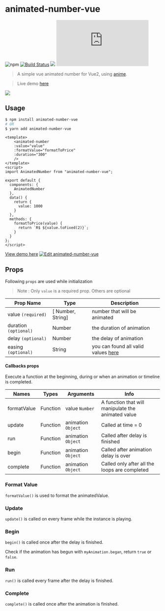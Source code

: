 # animated-number-vue 

![npm](https://img.shields.io/npm/dt/animated-number-vue.svg) [![Build Status](https://travis-ci.org/Leocardoso94/animated-number-vue.svg?branch=master)](https://travis-ci.org/Leocardoso94/animated-number-vue)  [![](https://data.jsdelivr.com/v1/package/npm/animated-number-vue/badge)](https://www.jsdelivr.com/package/npm/animated-number-vue) ![](http://img.badgesize.io/leocardoso94/animated-number-vue/master/dist/AnimatedNumber.umd.min.js)

>A simple vue animated number for Vue2, using [anime](https://github.com/juliangarnier/anime). 

>Live demo [here](https://codesandbox.io/s/v68x95mo30)

![](https://media.giphy.com/media/iMQAMgUSFrh7X2xBCZ/giphy.gif)

## Usage

```bash
$ npm install animated-number-vue
# OR
$ yarn add animated-number-vue
```

````vue
<template>
    <animated-number 
    :value="value" 
    :formatValue="formatToPrice" 
    :duration="300"
    />
</template>
<script>
import AnimatedNumber from "animated-number-vue";

export default {
  components: {
    AnimatedNumber
  },
  data() {
    return {
      value: 1000
    }
  },
  methods: {
    formatToPrice(value) {
      return `R$ ${value.toFixed(2)}`;
    }
  }
};
</script>
````
[View demo here](https://codesandbox.io/s/v68x95mo30)
[![Edit animated-number-vue](https://codesandbox.io/static/img/play-codesandbox.svg)](https://codesandbox.io/s/v68x95mo30)


## Props
Following `props` are used while initialization
> Note : Only `value` is a required prop. Others are optional

| Prop Name | Type | Description |
|----------|------|--------------|
| value `(required)`| [ Number, String] | number that will be animated |
| duration `(optional)`| Number | the duration of animation |
| delay `(optional)`| Number | the delay of animation |
| easing `(optional)`| String | you can found all valid values [here](https://github.com/juliangarnier/anime#easing-functions) |



#### Callbacks props

Execute a function at the beginning, during or when an animation or timeline is completed.

| Names | Types | Arguments | Info
| --- | --- | --- | ---
| formatValue | Function | value `Number` | A function that will manipulate the animated value |
| update | Function| animation `Object` | Called at time = 0
| run | Function| animation `Object` | Called after delay is finished
| begin | Function | animation `Object` | Called after animation delay is over
| complete | Function | animation `Object` | Called only after all the loops are completed

### Format Value

`formatValue()` is used to format the animatedValue.

### Update

`update()` is called on every frame while the instance is playing.


### Begin

`begin()` is called once after the delay is finished.



Check if the animation has begun with `myAnimation.began`, return `true` or `false`.


### Run

`run()` is called every frame after the delay is finished.


### Complete

`complete()` is called once after the animation is finished.

